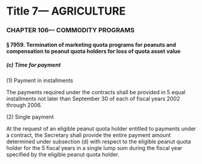 
# Title 7— AGRICULTURE
### CHAPTER 106— COMMODITY PROGRAMS
#### § 7959. Termination of marketing quota programs for peanuts and compensation to peanut quota holders for loss of quota asset value
##### (c) Time for payment

(1) Payment in installments

The payments required under the contracts shall be provided in 5 equal installments not later than September 30 of each of fiscal years 2002 through 2006.

(2) Single payment

At the request of an eligible peanut quota holder entitled to payments under a contract, the Secretary shall provide the entire payment amount determined under subsection (d) with respect to the eligible peanut quota holder for the 5 fiscal years in a single lump sum during the fiscal year specified by the eligible peanut quota holder.
